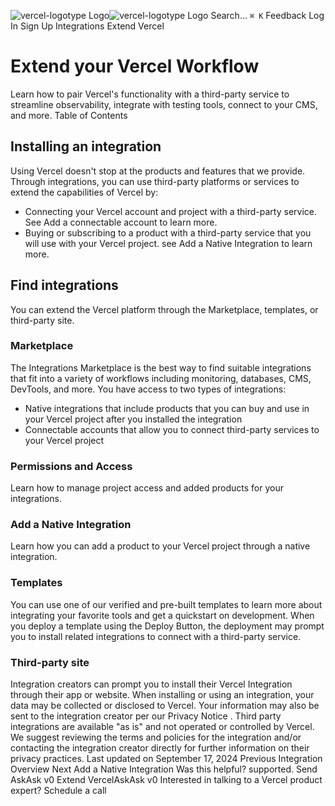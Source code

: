 ![vercel-logotype Logo](https://vercel.com/vc-ap-vercel-docs/_next/static/media/vercel-logotype-light.cf7eca76.svg)![vercel-logotype Logo](https://vercel.com/vc-ap-vercel-docs/_next/static/media/vercel-logotype-dark.01246f11.svg)
Search...
`⌘ K`
Feedback
Log In
Sign Up
Integrations
Extend Vercel
# Extend your Vercel Workflow
Learn how to pair Vercel's functionality with a third-party service to streamline observability, integrate with testing tools, connect to your CMS, and more.
Table of Contents
## Installing an integration
Using Vercel doesn't stop at the products and features that we provide. Through integrations, you can use third-party platforms or services to extend the capabilities of Vercel by:
  * Connecting your Vercel account and project with a third-party service. See Add a connectable account to learn more.
  * Buying or subscribing to a product with a third-party service that you will use with your Vercel project. see Add a Native Integration to learn more.


## Find integrations
You can extend the Vercel platform through the Marketplace, templates, or third-party site.
### Marketplace
The Integrations Marketplace is the best way to find suitable integrations that fit into a variety of workflows including monitoring, databases, CMS, DevTools, and more.
You have access to two types of integrations:
  * Native integrations that include products that you can buy and use in your Vercel project after you installed the integration
  * Connectable accounts that allow you to connect third-party services to your Vercel project


### Permissions and Access
Learn how to manage project access and added products for your integrations.
### Add a Native Integration
Learn how you can add a product to your Vercel project through a native integration.
### Templates
You can use one of our verified and pre-built templates to learn more about integrating your favorite tools and get a quickstart on development. When you deploy a template using the Deploy Button, the deployment may prompt you to install related integrations to connect with a third-party service.
### Third-party site
Integration creators can prompt you to install their Vercel Integration through their app or website.
When installing or using an integration, your data may be collected or disclosed to Vercel. Your information may also be sent to the integration creator per our  Privacy Notice  . Third party integrations are available "as is" and not operated or controlled by Vercel. We suggest reviewing the terms and policies for the integration and/or contacting the integration creator directly for further information on their privacy practices.
Last updated on September 17, 2024
Previous
Integration Overview
Next
Add a Native Integration
Was this helpful?
supported.
Send
AskAsk v0
Extend VercelAskAsk v0
Interested in talking to
a Vercel product expert?
Schedule a call
